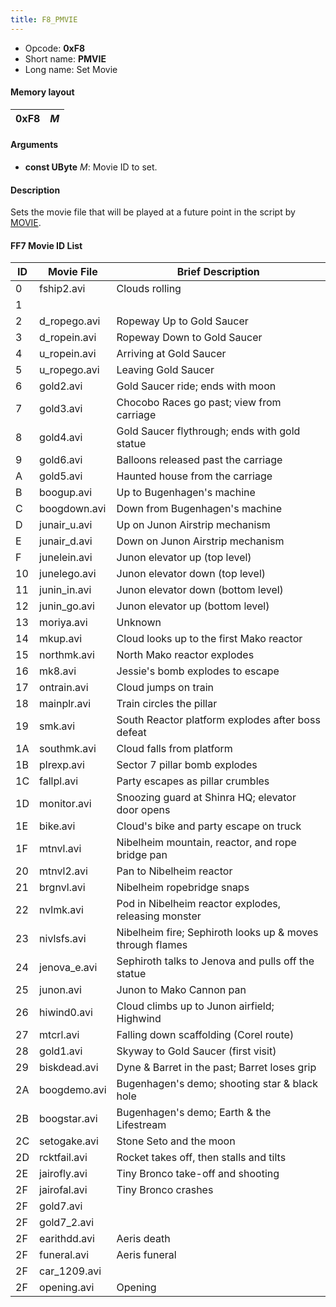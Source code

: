 ```yaml
---
title: F8_PMVIE
---
```


- Opcode: **0xF8**
- Short name: **PMVIE**
- Long name: Set Movie

#### Memory layout

| 0xF8 | *M* |
|------|-----|

#### Arguments

- **const UByte** *M*: Movie ID to set.

#### Description

Sets the movie file that will be played at a future point in the script by [MOVIE](F9_MOVIE).

#### FF7 Movie ID List

| ID  | Movie File   | Brief Description                                         |
|-----|--------------|-----------------------------------------------------------|
| 0   | fship2.avi   | Clouds rolling                                            |
| 1   |              |                                                           |
| 2   | d_ropego.avi | Ropeway Up to Gold Saucer                                 |
| 3   | d_ropein.avi | Ropeway Down to Gold Saucer                               |
| 4   | u_ropein.avi | Arriving at Gold Saucer                                   |
| 5   | u_ropego.avi | Leaving Gold Saucer                                       |
| 6   | gold2.avi    | Gold Saucer ride; ends with moon                          |
| 7   | gold3.avi    | Chocobo Races go past; view from carriage                 |
| 8   | gold4.avi    | Gold Saucer flythrough; ends with gold statue             |
| 9   | gold6.avi    | Balloons released past the carriage                       |
| A   | gold5.avi    | Haunted house from the carriage                           |
| B   | boogup.avi   | Up to Bugenhagen's machine                                |
| C   | boogdown.avi | Down from Bugenhagen's machine                            |
| D   | junair_u.avi | Up on Junon Airstrip mechanism                            |
| E   | junair_d.avi | Down on Junon Airstrip mechanism                          |
| F   | junelein.avi | Junon elevator up (top level)                             |
| 10  | junelego.avi | Junon elevator down (top level)                           |
| 11  | junin_in.avi | Junon elevator down (bottom level)                        |
| 12  | junin_go.avi | Junon elevator up (bottom level)                          |
| 13  | moriya.avi   | Unknown                                                   |
| 14  | mkup.avi     | Cloud looks up to the first Mako reactor                  |
| 15  | northmk.avi  | North Mako reactor explodes                               |
| 16  | mk8.avi      | Jessie's bomb explodes to escape                          |
| 17  | ontrain.avi  | Cloud jumps on train                                      |
| 18  | mainplr.avi  | Train circles the pillar                                  |
| 19  | smk.avi      | South Reactor platform explodes after boss defeat         |
| 1A  | southmk.avi  | Cloud falls from platform                                 |
| 1B  | plrexp.avi   | Sector 7 pillar bomb explodes                             |
| 1C  | fallpl.avi   | Party escapes as pillar crumbles                          |
| 1D  | monitor.avi  | Snoozing guard at Shinra HQ; elevator door opens          |
| 1E  | bike.avi     | Cloud's bike and party escape on truck                    |
| 1F  | mtnvl.avi    | Nibelheim mountain, reactor, and rope bridge pan          |
| 20  | mtnvl2.avi   | Pan to Nibelheim reactor                                  |
| 21  | brgnvl.avi   | Nibelheim ropebridge snaps                                |
| 22  | nvlmk.avi    | Pod in Nibelheim reactor explodes, releasing monster      |
| 23  | nivlsfs.avi  | Nibelheim fire; Sephiroth looks up & moves through flames |
| 24  | jenova_e.avi | Sephiroth talks to Jenova and pulls off the statue        |
| 25  | junon.avi    | Junon to Mako Cannon pan                                  |
| 26  | hiwind0.avi  | Cloud climbs up to Junon airfield; Highwind               |
| 27  | mtcrl.avi    | Falling down scaffolding (Corel route)                    |
| 28  | gold1.avi    | Skyway to Gold Saucer (first visit)                       |
| 29  | biskdead.avi | Dyne & Barret in the past; Barret loses grip              |
| 2A  | boogdemo.avi | Bugenhagen's demo; shooting star & black hole             |
| 2B  | boogstar.avi | Bugenhagen's demo; Earth & the Lifestream                 |
| 2C  | setogake.avi | Stone Seto and the moon                                   |
| 2D  | rcktfail.avi | Rocket takes off, then stalls and tilts                   |
| 2E  | jairofly.avi | Tiny Bronco take-off and shooting                         |
| 2F  | jairofal.avi | Tiny Bronco crashes                                       |
| 2F  | gold7.avi    |                                                           |
| 2F  | gold7_2.avi  |                                                           |
| 2F  | earithdd.avi | Aeris death                                               |
| 2F  | funeral.avi  | Aeris funeral                                             |
| 2F  | car_1209.avi |                                                           |
| 2F  | opening.avi  | Opening                                                   |
